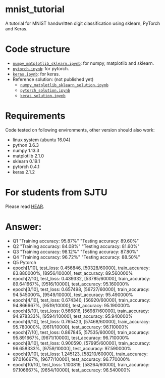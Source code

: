 # mnist_tutorial
A tutorial for MNIST handwritten digit classification using sklearn, PyTorch and Keras.

# Code structure
* [`numpy_matplotlib_sklearn.ipynb`](numpy_matplotlib_sklearn.ipynb): for numpy, matplotlib and sklearn.
* [`pytorch.ipynb`](pytorch.ipynb): for pytorch.
* [`keras.ipynb`](keras.ipynb): for keras.
* Reference solution: (not published yet)
    * [`numpy_matplotlib_sklearn_solution.ipynb`](numpy_matplotlib_sklearn_solution.ipynb)
    * [`pytorch_solution.ipynb`](pytorch_solution.ipynb)
    * [`keras_solution.ipynb`](keras_solution.ipynb)

# Requirements
Code tested on following environments, other version should also work:
* linux system (ubuntu 16.04) 
* python 3.6.3
* numpy 1.13.3
* matplotlib 2.1.0
* sklearn 0.19.1
* pytorch 0.4.1
* keras 2.1.2

# For students from SJTU
Please read [HEAR](EE369.md).

# Answer:
* Q1
"Training accuracy: 95.87%"
"Testing accuracy: 89.60%”
* Q2
"Training accuracy: 84.08%"
"Testing accuracy: 81.60%"
* Q3
"Training accuracy: 98.12%"
"Testing accuracy: 87.80%"
* Q4
"Training accuracy: 96.72%"
"Testing accuracy: 88.50%"
* Q5 Pytorch
* epoch[1/10], test_loss: 0.456846, [50328/60000], train_accuracy: 83.880000%, [8956/10000], test_accuracy: 89.560000%
* epoch[2/10], test_loss: 0.439332, [53785/60000], train_accuracy: 89.641667%, [9516/10000], test_accuracy: 95.160000%
* epoch[3/10], test_loss: 0.657498, [56727/60000], train_accuracy: 94.545000%, [9549/10000], test_accuracy: 95.490000%
* epoch[4/10], test_loss: 0.674340, [56920/60000], train_accuracy: 94.866667%, [9519/10000], test_accuracy: 95.190000%
* epoch[5/10], test_loss: 0.566816, [56987/60000], train_accuracy: 94.978333%, [9594/10000], test_accuracy: 95.940000%
* epoch[6/10], test_loss: 0.765423, [57468/60000], train_accuracy: 95.780000%, [9611/10000], test_accuracy: 96.110000%
* epoch[7/10], test_loss: 0.867845, [57535/60000], train_accuracy: 95.891667%, [9671/10000], test_accuracy: 96.710000%
* epoch[8/10], test_loss: 0.900590, [57995/60000], train_accuracy: 96.658333%, [9759/10000], test_accuracy: 97.590000%
* epoch[9/10], test_loss: 1.245123, [58210/60000], train_accuracy: 97.016667%, [9677/10000], test_accuracy: 96.770000%
* epoch[10/10], test_loss: 1.100819, [58264/60000], train_accuracy: 97.106667%, [9654/10000], test_accuracy: 96.540000%
